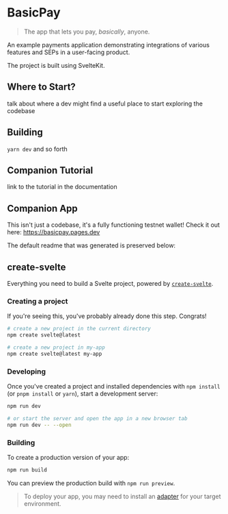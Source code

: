 # BasicPay

> The app that lets you pay, _basically_, anyone.

An example payments application demonstrating integrations of various features
and SEPs in a user-facing product.

The project is built using SvelteKit.

## Where to Start?

talk about where a dev might find a useful place to start exploring the codebase

## Building

`yarn dev` and so forth

## Companion Tutorial

link to the tutorial in the documentation

## Companion App

This isn't just a codebase, it's a fully functioning testnet wallet! Check it out here: <https://basicpay.pages.dev>

The default readme that was generated is preserved below:

## create-svelte

Everything you need to build a Svelte project, powered by [`create-svelte`](https://github.com/sveltejs/kit/tree/master/packages/create-svelte).

### Creating a project

If you're seeing this, you've probably already done this step. Congrats!

```bash
# create a new project in the current directory
npm create svelte@latest

# create a new project in my-app
npm create svelte@latest my-app
```

### Developing

Once you've created a project and installed dependencies with `npm install` (or `pnpm install` or `yarn`), start a development server:

```bash
npm run dev

# or start the server and open the app in a new browser tab
npm run dev -- --open
```

### Building

To create a production version of your app:

```bash
npm run build
```

You can preview the production build with `npm run preview`.

> To deploy your app, you may need to install an [adapter](https://kit.svelte.dev/docs/adapters) for your target environment.
